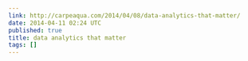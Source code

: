 ```yaml
---
link: http://carpeaqua.com/2014/04/08/data-analytics-that-matter/
date: 2014-04-11 02:24 UTC
published: true
title: data analytics that matter
tags: []
---
```



